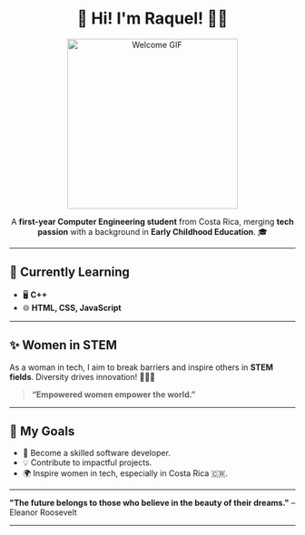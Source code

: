 <div align="center">

# 🌟 Hi! I'm **Raquel**! 👩‍💻  

<img src="https://i.gifer.com/Sk6w.gif" alt="Welcome GIF" width="300">

A **first-year Computer Engineering student** from Costa Rica, merging **tech passion** with a background in **Early Childhood Education**. 🎓</small>

---

</div>

## 🚀 Currently Learning  
- 🖥️ **C++**  
- 🌐 **HTML, CSS, JavaScript**  

---

## ✨ Women in STEM  
As a woman in tech, I aim to break barriers and inspire others in **STEM fields**. Diversity drives innovation! 💪👩‍🔬  

> **“Empowered women empower the world.”**  

---

## 🎯 My Goals  
- 🌟 Become a skilled software developer.  
- 💡 Contribute to impactful projects.  
- 🌍 Inspire women in tech, especially in Costa Rica 🇨🇷.  

---

**"The future belongs to those who believe in the beauty of their dreams."** – Eleanor Roosevelt  

---
